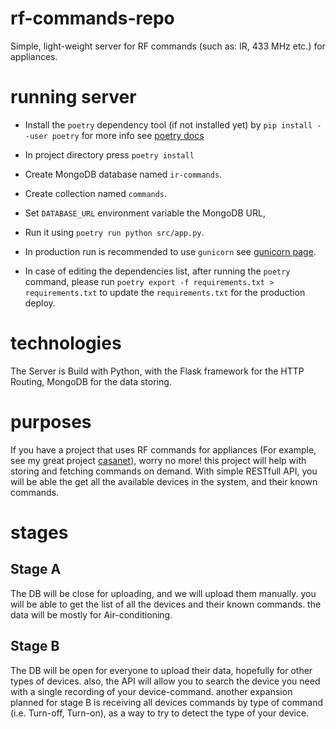 # rf-commands-repo
Simple, light-weight server for RF commands (such as: IR, 433 MHz etc.) for appliances.

# running server

* Install the `poetry` dependency tool (if not installed yet) by `pip install --user poetry` for more info see [poetry docs](https://python-poetry.org/docs/)
* In project directory press `poetry install`
* Create MongoDB  database named `ir-commands`.
* Create collection named `commands`.
* Set `DATABASE_URL` environment variable the MongoDB URL,
* Run it using `poetry run python src/app.py`.
* In production run is recommended to use `gunicorn` see [gunicorn page](https://pypi.org/project/gunicorn/).

* In case of editing the dependencies list, after running the `poetry` command, please run `poetry export -f requirements.txt > requirements.txt` to update the `requirements.txt` for the production deploy.

# technologies
The Server is Build with Python, with the Flask framework for the HTTP Routing, MongoDB for the data storing.

# purposes
If you have a project that uses RF commands for appliances (For example, see my great project [casanet](https://github.com/casanet/casanet-server)), worry no more! this project will help with storing and fetching commands on demand.
With simple RESTfull API, you will be able the get all the available devices in the system, and their known commands.

# stages
## Stage A
The DB will be close for uploading, and we will upload them manually.
you will be able to get the list of all the devices and their known commands. the data will be mostly for Air-conditioning. 
## Stage B
The DB will be open for everyone to upload their data, hopefully for other types of devices. also, the API will allow you to search the device you need with a single recording of your device-command.
another expansion planned for stage B is receiving all devices commands by type of command (i.e. Turn-off, Turn-on), as a way to try to detect the type of your device.
